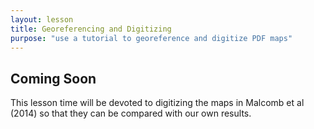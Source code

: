```yaml
---
layout: lesson
title: Georeferencing and Digitizing
purpose: "use a tutorial to georeference and digitize PDF maps"
---
```


## Coming Soon

This lesson time will be devoted to digitizing the maps in Malcomb et al (2014) so that they can be compared with our own results.